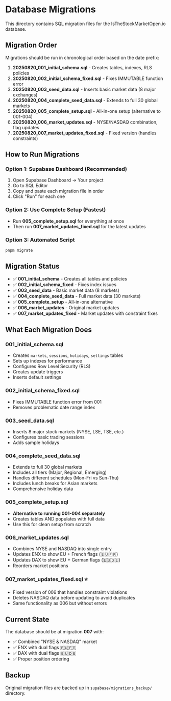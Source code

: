 # Database Migrations

This directory contains SQL migration files for the IsTheStockMarketOpen.io database.

## Migration Order

Migrations should be run in chronological order based on the date prefix:

1. **20250820_001_initial_schema.sql** - Creates tables, indexes, RLS policies
2. **20250820_002_initial_schema_fixed.sql** - Fixes IMMUTABLE function error 
3. **20250820_003_seed_data.sql** - Inserts basic market data (8 major exchanges)
4. **20250820_004_complete_seed_data.sql** - Extends to full 30 global markets
5. **20250820_005_complete_setup.sql** - All-in-one setup (alternative to 001-004)
6. **20250820_006_market_updates.sql** - NYSE/NASDAQ combination, flag updates
7. **20250820_007_market_updates_fixed.sql** - Fixed version (handles constraints)


## How to Run Migrations

### Option 1: Supabase Dashboard (Recommended)
1. Open Supabase Dashboard → Your project
2. Go to SQL Editor
3. Copy and paste each migration file in order
4. Click "Run" for each one

### Option 2: Use Complete Setup (Fastest)
- Run **005_complete_setup.sql** for everything at once
- Then run **007_market_updates_fixed.sql** for the latest updates

### Option 3: Automated Script
```bash
pnpm migrate
```

## Migration Status

- ✅ **001_initial_schema** - Creates all tables and policies
- ✅ **002_initial_schema_fixed** - Fixes index issues
- ✅ **003_seed_data** - Basic market data (8 markets)
- ✅ **004_complete_seed_data** - Full market data (30 markets)
- ✅ **005_complete_setup** - All-in-one alternative
- ✅ **006_market_updates** - Original market updates
- ✅ **007_market_updates_fixed** - Market updates with constraint fixes


## What Each Migration Does

### 001_initial_schema.sql
- Creates `markets`, `sessions`, `holidays`, `settings` tables
- Sets up indexes for performance
- Configures Row Level Security (RLS)
- Creates update triggers
- Inserts default settings

### 002_initial_schema_fixed.sql
- Fixes IMMUTABLE function error from 001
- Removes problematic date range index

### 003_seed_data.sql
- Inserts 8 major stock markets (NYSE, LSE, TSE, etc.)
- Configures basic trading sessions
- Adds sample holidays

### 004_complete_seed_data.sql  
- Extends to full 30 global markets
- Includes all tiers (Major, Regional, Emerging)
- Handles different schedules (Mon-Fri vs Sun-Thu)
- Includes lunch breaks for Asian markets
- Comprehensive holiday data

### 005_complete_setup.sql
- **Alternative to running 001-004 separately**
- Creates tables AND populates with full data
- Use this for clean setup from scratch

### 006_market_updates.sql
- Combines NYSE and NASDAQ into single entry
- Updates ENX to show EU + French flags (🇪🇺🇫🇷)
- Updates DAX to show EU + German flags (🇪🇺🇩🇪)
- Reorders market positions

### 007_market_updates_fixed.sql ⭐
- Fixed version of 006 that handles constraint violations
- Deletes NASDAQ data before updating to avoid duplicates
- Same functionality as 006 but without errors



## Current State

The database should be at migration **007** with:
- ✅ Combined "NYSE & NASDAQ" market
- ✅ ENX with dual flags 🇪🇺🇫🇷
- ✅ DAX with dual flags 🇪🇺🇩🇪
- ✅ Proper position ordering



## Backup

Original migration files are backed up in `supabase/migrations_backup/` directory.